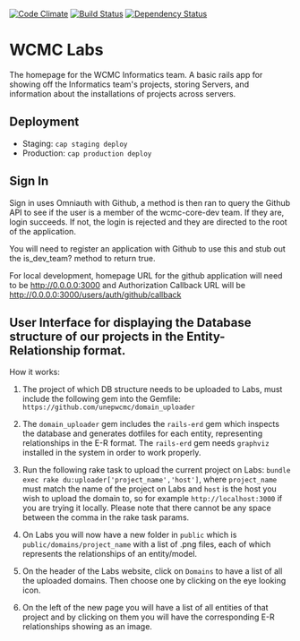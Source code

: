 [![Code Climate](https://codeclimate.com/github/unepwcmc/labs/badges/gpa.svg)](https://codeclimate.com/github/unepwcmc/labs)
[![Build Status](https://travis-ci.org/unepwcmc/labs.svg?branch=master)](https://travis-ci.org/unepwcmc/labs)
[![Dependency Status](https://gemnasium.com/unepwcmc/labs.svg)](https://gemnasium.com/unepwcmc/labs)

# WCMC Labs

The homepage for the WCMC Informatics team. A basic rails app for showing off the Informatics team's projects, storing Servers, and information about the installations of projects across servers.

## Deployment

* Staging: `cap staging deploy`
* Production: `cap production deploy`

## Sign In

Sign in uses Omniauth with Github, a method is then ran to query the Github API to see if the user is a member of the wcmc-core-dev team. If they are, login succeeds. If not, the login is rejected and they are directed to the root of the application.

You will need to register an application with Github to use this and stub out the is_dev_team? method to return true.

For local development, homepage URL for the github application will need to be http://0.0.0.0:3000 and Authorization Callback URL will be http://0.0.0.0:3000/users/auth/github/callback

## User Interface for displaying the Database structure of our projects in the Entity-Relationship format.

How it works:

  1. The project of which DB structure needs to be uploaded to Labs, must include the following gem into the Gemfile: `https://github.com/unepwcmc/domain_uploader`

  2. The `domain_uploader` gem includes the `rails-erd` gem which inspects the database and generates dotfiles for each entity, representing relationships in the E-R format. The `rails-erd` gem needs `graphviz` installed in the system in order to work properly.

  3. Run the following rake task to upload the current project on Labs: `bundle exec rake du:uploader['project_name','host']`, where `project_name` must match the name of the project on Labs and `host` is the host you wish to upload the domain to, so for example `http://localhost:3000` if you are trying it locally. Please note that there cannot be any space between the comma in the rake task params.

  4. On Labs you will now have a new folder in `public` which is `public/domains/project_name` with a list of .png files, each of which represents the relationships of an entity/model.

  5. On the header of the Labs website, click on `Domains` to have a list of all the uploaded domains. Then choose one by clicking on the eye looking icon.

  6. On the left of the new page you will have a list of all entities of that project and by clicking on them you will have the corresponding E-R relationships showing as an image.

